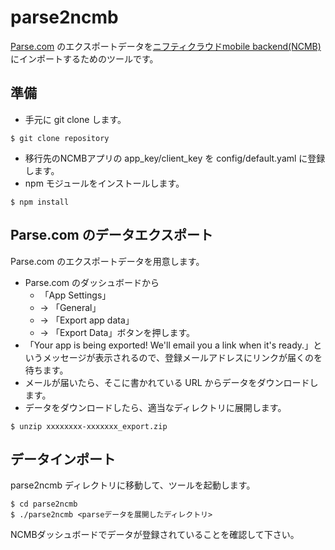 # parse2ncmb

[Parse.com](http://parse.com) のエクスポートデータを[ニフティクラウドmobile backend(NCMB)](http://mb.cloud.nifty.com) にインポートするためのツールです。

## 準備

* 手元に git clone します。
```
$ git clone repository
```
* 移行先のNCMBアプリの app_key/client_key を config/default.yaml に登録します。
* npm モジュールをインストールします。
```
$ npm install
```

## Parse.com のデータエクスポート

Parse.com のエクスポートデータを用意します。

* Parse.com のダッシュボードから
  * 「App Settings」
  * → 「General」
  * → 「Export app data」
  * → 「Export Data」ボタンを押します。
* 「Your app is being exported! We'll email you a link when it's ready.」というメッセージが表示されるので、登録メールアドレスにリンクが届くのを待ちます。
* メールが届いたら、そこに書かれている URL からデータをダウンロードします。
* データをダウンロードしたら、適当なディレクトリに展開します。
```
$ unzip xxxxxxxx-xxxxxxx_export.zip
```

## データインポート

parse2ncmb ディレクトリに移動して、ツールを起動します。

```
$ cd parse2ncmb
$ ./parse2ncmb <parseデータを展開したディレクトリ>
```

NCMBダッシュボードでデータが登録されていることを確認して下さい。





